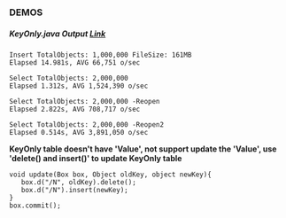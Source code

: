 ### DEMOS

##### KeyOnly.java Output     [Link](https://github.com/iboxdb/forjava/blob/master/demos/KeyOnly.java)

```
Insert TotalObjects: 1,000,000 FileSize: 161MB
Elapsed 14.981s, AVG 66,751 o/sec

Select TotalObjects: 2,000,000
Elapsed 1.312s, AVG 1,524,390 o/sec

Select TotalObjects: 2,000,000 -Reopen
Elapsed 2.822s, AVG 708,717 o/sec

Select TotalObjects: 2,000,000 -Reopen2
Elapsed 0.514s, AVG 3,891,050 o/sec
```


**KeyOnly table doesn't have 'Value',  not support update the 'Value', use 'delete() and insert()' to update KeyOnly table**

````
void update(Box box, Object oldKey, object newKey){
   box.d("/N", oldKey).delete();
   box.d("/N").insert(newKey);
}
box.commit();
````
